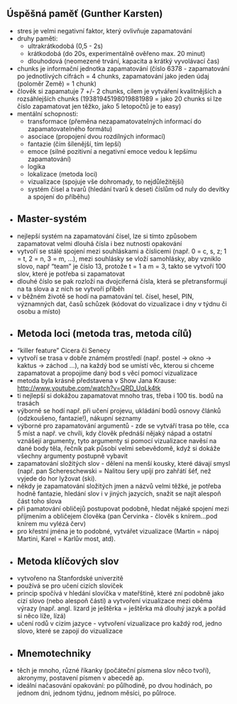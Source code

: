 ## Úspěšná paměť (Gunther Karsten)
* stres je velmi negativní faktor, který ovlivňuje zapamatování
* druhy paměti: 
    - ultrakrátkodobá (0,5 - 2s)
    - krátkodobá (do 20s, experimentálně ověřeno max. 20 minut)
    - dlouhodová (neomezené trvání, kapacita a krátký vyvolávací čas)
* chunks je informační jednotka zapamatování (číslo 6378 - zapamatování po jednotlivých cifrách = 4 chunks, zapamatování jako jeden údaj (poloměr Země) = 1 chunk)
* člověk si zapamatuje 7 +/- 2 chunks, cílem je vytváření kvalitnějších a rozsáhlejších chunks (19381945198019881989 = jako 20 chunks si lze číslo zapamatovat jen těžko, jako 5 letopočtů je to easy)
* mentální schopnosti:
    - transformace (přeměna nezapamatovatelných informací do zapamatovatelného formátu)
    - asociace (propojení dvou rozdílných informací)
    - fantazie (čím šílenější, tím lepší)
    - emoce (silné pozitivní a negativní emoce vedou k lepšímu zapamatování)
    - logika 
    - lokalizace (metoda loci)
    - vizualizace (spojuje vše dohromady, to nejdůležitější)
    - systém čísel a tvarů (hledání tvarů k deseti číslům od nuly do devítky a spojení do příběhu)
* ## Master-systém 
* nejlepší systém na zapamatování čísel, lze si tímto způsobem zapamatovat velmi dlouhá čísla i bez nutnosti opakování
* vytvoří se stálé spojení mezi souhláskami a číslicemi (např. 0 = c, s, z; 1 = t, 2 = n, 3 = m, …), mezi souhlásky se vloží samohlásky, aby vzniklo slovo, např “team” je číslo 13, protože t = 1 a m = 3, takto se vytvoří 100 slov, které je potřeba si zapamatovat
* dlouhé číslo se pak rozloží na dvojciferná čísla, která se přetransformují na ta slova a z nich se vytvoří příběh
* v běžném životě se hodí na pamatování tel. čísel, hesel, PIN, významných dat, časů schůzek (kódovat do vizualizace i dny v týdnu či osobu a místo)
* ## Metoda loci (metoda tras, metoda cílů)
* “killer feature” Cicera či Senecy
* vytvoří se trasa v dobře známém prostředí (např. postel -> okno -> kaktus -> záchod …), na každý bod se umístí věc, kterou si chceme zapamatovat a propojíme daný bod s věcí pomocí vizualizace 
* metoda byla krásně představena v Show Jana Krause: http://www.youtube.com/watch?v=QRD_UqLk4tk 
* ti nejlepší si dokážou zapamatovat mnoho tras, třeba i 100 tis. bodů na trasách
* výborně se hodí např. při učení projevu, ukládání bodů osnovy článků (odzkoušeno, fantazie!), nákupní seznamy
* výborné pro zapamatování argumentů - zde se vytváří trasa po těle, cca 5 míst a např. ve chvíli, kdy člověk přednáší nějaký nápad a ostatní vznášejí argumenty, tyto argumenty si pomocí vizualizace navěsí na dané body těla, řečník pak působí velmi sebevědomě, když si dokáže všechny argumenty postupně vybavit
* zapamatování složitých slov - dělení na menší kousky, které dávají smysl (např. pan Schereschewski = Nalitou šery upíjí pro zahřátí šéf, než vyjede do hor lyžovat (ski).
* někdy je zapamatování složitých jmen a názvů velmi těžké, je potřeba hodně fantazie, hledání slov i v jiných jazycích, snažit se najít alespoň část toho slova
* při pamatování obličejů postupovat podobně, hledat nějaké spojení mezi příjmením a obličejem člověka (pan Červinka - člověk s knírem...pod knírem mu vylézá červ)
* pro křestní jména je to podobné, vytvářet vizualizace (Martin = nápoj Martini, Karel = Karlův most, atd).
* ## Metoda klíčových slov
* vytvořeno na Stanfordské univerzitě
* používá se pro učení cizích slovíček
* princip spočívá v hledání slovíčka v mateřštině, které zní podobně jako cizí slovo (nebo alespoň části) a vytvoření vizualizace mezi oběma výrazy (např. angl. lizard je ještěrka = ještěrka má dlouhý jazyk a pořád si něco líže, lízá)
* učení rodů v cizím jazyce - vytvoření vizualizace pro každý rod, jedno slovo, které se zapojí do vizualizace
* ## Mnemotechniky
* těch je mnoho, různé říkanky (počáteční písmena slov něco tvoří), akronymy, postavení písmen v abecedě ap.
* ideální načasování opakování: po půlhodině, po dvou hodinách, po jednom dni, jednom týdnu, jednom měsíci, po půlroce. 
